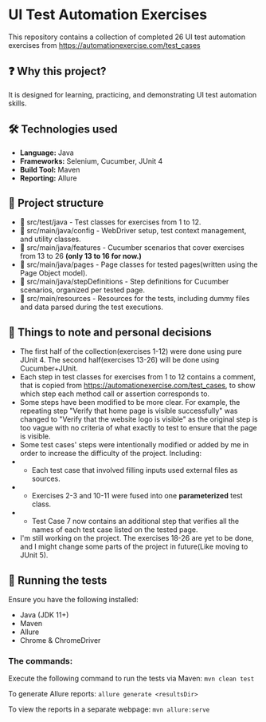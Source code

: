 # UI Test Automation Exercises

This repository contains a collection of completed 26 UI test automation exercises from https://automationexercise.com/test_cases

## ❓ Why this project? 

It is designed for learning, practicing, and demonstrating UI test automation skills. 

## 🛠 Technologies used
- **Language:** Java
- **Frameworks:** Selenium, Cucumber, JUnit 4  
- **Build Tool:** Maven  
- **Reporting:** Allure  

## 📂 Project structure
* 📂 src/test/java  - Test classes for exercises from 1 to 12.
* 📁 src/main/java/config - WebDriver setup, test context management, and utility classes.
* 📁 src/main/java/features - Cucumber scenarios that cover exercises from 13 to 26 **(only 13 to 16 for now.)**
* 📁 src/main/java/pages - Page classes for tested pages(written using the Page Object model).
* 📁 src/main/java/stepDefinitions - Step definitions for Cucumber scenarios, organized per tested page.
* 📁 src/main/resources - Resources for the tests, including dummy files and data parsed during the test executions.

## 🔹 Things to note and personal decisions
- The first half of the collection(exercises 1-12) were done using pure JUnit 4. The second half(exercises 13-26) will be done using Cucumber+JUnit.
- Each step in test classes for exercises from 1 to 12 contains a comment, that is copied from https://automationexercise.com/test_cases, to show which step each method call or assertion corresponds to.
- Some steps have been modified to be more clear. For example, the repeating step "Verify that home page is visible successfully" was changed to "Verify that the website logo is visible" as the original step is too vague with no criteria of what exactly to test to ensure that the page is visible.
- Some test cases' steps were intentionally modified or added by me in order to increase the difficulty of the project. Including:
- - Each test case that involved filling inputs used external files as sources.
- - Exercises 2-3 and 10-11 were fused into one **parameterized** test class.
- - Test Case 7 now contains an additional step that verifies all the names of each test case listed on the tested page.
- I'm still working on the project. The exercises 18-26 are yet to be done, and I might change some parts of the project in future(Like moving to JUnit 5).

## 🚀 Running the tests
Ensure you have the following installed:
- Java (JDK 11+)
- Maven
- Allure
- Chrome & ChromeDriver

### The commands:
Execute the following command to run the tests via Maven:
```mvn clean test```

To generate Allure reports:
```allure generate <resultsDir>```

To view the reports in a separate webpage:
```mvn allure:serve```
